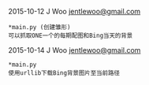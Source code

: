 

2015-10-12 J Woo <jentlewoo@gmail.com>

    *main.py (创建雏形)
    可以抓取ONE一个的每期配图和Bing当天的背景
    


2015-10-14 J Woo <jentlewoo@gmail.com>

    *main.py
    使用urllib下载Bing背景图片至当前路径
